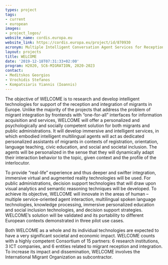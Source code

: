 ```yaml
---
types: project
tags:
- current
- european
images:
- project_logos/
website_name: cordis.europa.eu
website_link: https://cordis.europa.eu/project/id/870930
acronym: Multiple Intelligent Conversation Agent Services for Reception, Management and Integration of Third Country Nationals in the EU
layout: projects
title: WELCOME
date: '2019-12-18T07:31:33+02:00'
program: H2020, SC6-MIGRATION, 2020-2023
contact:
- Meditskos Georgios
- Vrochidis Stefanos
- Kompatsiaris Yiannis (Ioannis)
---
```

<p>The objective of WELCOME is to research and develop intelligent technologies for support of the reception and integration of migrants in Europe. Unlike the majority of the projects that address the problem of migrant integration by frontends with “one-for-all” interfaces for information acquisition and services, WELCOME will offer a personalized and psychologically and socially competent solution for both migrants and public administrations. It will develop immersive and intelligent services, in which embodied intelligent multilingual agents will act as dedicated personalized assistants of migrants in contexts of registration, orientation, language teaching, civic education, and social and societal inclusion. The agents will be personalized in the sense that they will dynamically adapt their interaction behavior to the topic, given context and the profile of the interlocutor.</p>

<p>To provide “real-life” experience and thus deeper and swifter integration, immersive virtual and augmented reality technologies will be used. For public administrations, decision support technologies that will draw upon visual analytics and semantic reasoning techniques will be developed. To achieve its objective, WELCOME will innovate in the areas of human – multiple service-oriented agent interaction, multilingual spoken language technologies, knowledge processing, immersive personalized education and social inclusion technologies, and decision support strategies. WELCOME’s solution will be validated and its portability to different European contexts demonstrated in three pilot use cases.</p>

<p>Both WELCOME as a whole and its individual technologies are expected to have a very significant societal and economic impact. WELCOME counts with a highly competent Consortium of 15 partners: 6 research institutions, 3 ICT companies, and 6 entities related to migrant reception and integration. To increase its impact and dissemination, WELCOME involves the International Migrant Organization as subcontractor.</p>
